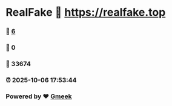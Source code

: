 # RealFake :link: https://realfake.top 
### :page_facing_up: [6](https://realfake.top/tag.html) 
### :speech_balloon: 0 
### :hibiscus: 33674 
### :alarm_clock: 2025-10-06 17:53:44 
### Powered by :heart: [Gmeek](https://github.com/Meekdai/Gmeek)
